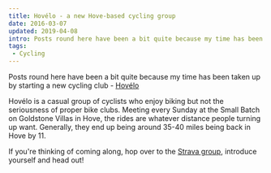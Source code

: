 ```yaml
---
title: Hovélo - a new Hove-based cycling group
date: 2016-03-07
updated: 2019-04-08
intro: Posts round here have been a bit quite because my time has been taken up by starting a new cycling club - Hovélo Hovélo is a casual group ...
tags:
 - Cycling
---
```


<p>Posts round here have been a bit quite because my time has been taken up by starting a new cycling club - <a href="https://www.hovelo.co.uk">Hovélo</a></p>
<p>Hovélo is a casual group of cyclists who enjoy biking but not the seriousness of proper bike clubs. Meeting every Sunday at the Small Batch on Goldstone Villas in Hove, the rides are whatever distance people turning up want. Generally, they end up being around 35-40 miles being back in Hove by 11.&nbsp;<br></p><p>If you're thinking of coming along, hop over to the <a href="https://www.strava.com/clubs/hov%C3%A9lo-94708">Strava group</a>, introduce yourself and head out!&nbsp;</p>